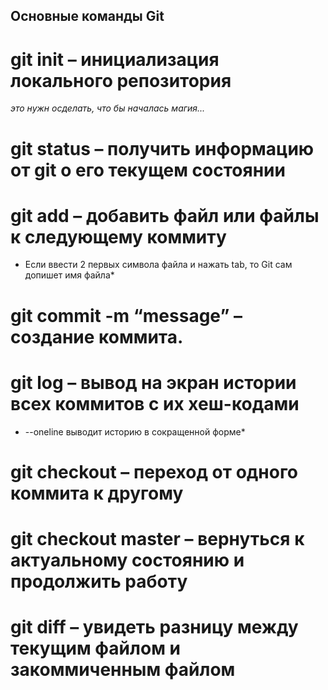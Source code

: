 ## Основные команды Git
# git init – инициализация локального репозитория
*это нужн осделать, что бы началась магия...*
# git status – получить информацию от git о его текущем состоянии
# git add – добавить файл или файлы к следующему коммиту
* Если ввести 2 первых символа файла и нажать tab, то Git сам допишет имя файла*
# git commit -m “message” – создание коммита.
# git log – вывод на экран истории всех коммитов с их хеш-кодами
* --oneline выводит историю в сокращенной форме*
# git checkout – переход от одного коммита к другому
# git checkout master – вернуться к актуальному состоянию и продолжить работу
# git diff – увидеть разницу между текущим файлом и закоммиченным файлом
